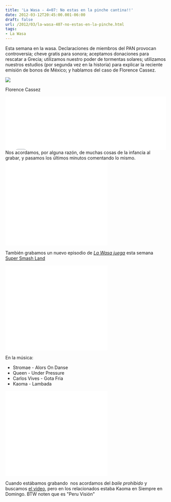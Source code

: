```yaml
---
title: 'La Wasa - 4×07: No estas en la pinche cantina!!'
date: 2012-03-12T20:45:00.001-06:00
draft: false
url: /2012/03/la-wasa-407-no-estas-en-la-pinche.html
tags: 
- La Wasa
---
```


Esta semana en la wasa. Declaraciones de miembros del PAN provocan controversia; cheve gratis para sonora; aceptamos donaciones para rescatar a Grecia; utilizamos nuestro poder de tormentas solares; utilizamos nuestros estudios (por segunda vez en la historia) para explicar la reciente emisión de bonos de México; y hablamos del caso de Florence Cassez.  
  

[![](http://pulsociudadano.com/wp-content/uploads/2012/03/Florence-Cassez1.jpg)](http://pulsociudadano.com/wp-content/uploads/2012/03/Florence-Cassez1.jpg)

Florence Cassez

  
<iframe width="100%" height="166" scrolling="no" frameborder="no" src="//w.soundcloud.com/player/?url=http%3A%2F%2Fapi.soundcloud.com%2Ftracks%2F85236669%3Fsecret_token%3Ds-MsrKo&amp;show_artwork=true&amp;secret_url=true"></iframe>  
Nos acordamos, por alguna razón, de muchas cosas de la infancia al grabar, y pasamos los últimos minutos comentando lo mismo.  

 <object class="BLOGGER-youtube-video" classid="clsid:D27CDB6E-AE6D-11cf-96B8-444553540000" codebase="http://download.macromedia.com/pub/shockwave/cabs/flash/swflash.cab#version=6,0,40,0" height="266" width="320">
<param name="movie" value="//www.youtube.com/v/cAl0_EIuosw&amp;fs=1&amp;source=uds"> 
<param name="bgcolor" value="#FFFFFF"> 
<embed width="320" height="266" src="//www.youtube.com/v/cAl0_EIuosw&amp;fs=1&amp;source=uds" type="application/x-shockwave-flash">
</object> 

  
También grabamos un nuevo episodio de [_La Wasa juega_](http://www.youtube.com/playlist?list=PLBC3C8C75B5F3597A) esta semana [Super Smash Land](http://supersmashland.com/)  
  

 <object class="BLOGGER-youtube-video" classid="clsid:D27CDB6E-AE6D-11cf-96B8-444553540000" codebase="http://download.macromedia.com/pub/shockwave/cabs/flash/swflash.cab#version=6,0,40,0" data-thumbnail-src="http://1.gvt0.com/vi/i4fGqbdN6NE/0.jpg" height="266" width="320">
<param name="movie" value="//www.youtube.com/v/i4fGqbdN6NE&amp;fs=1&amp;source=uds"> 
<param name="bgcolor" value="#FFFFFF"> 
<embed width="320" height="266" src="//www.youtube.com/v/i4fGqbdN6NE&amp;fs=1&amp;source=uds" type="application/x-shockwave-flash">
</object> 

  

En la música:

*   Stromae - Alors On Danse
*   Queen - Under Pressure
*   Carlos Vives - Gota Fria
*   Kaoma - Lambada

 <object class="BLOGGER-youtube-video" classid="clsid:D27CDB6E-AE6D-11cf-96B8-444553540000" codebase="http://download.macromedia.com/pub/shockwave/cabs/flash/swflash.cab#version=6,0,40,0" data-thumbnail-src="http://1.gvt0.com/vi/OT-imE4Q_NU/0.jpg" height="266" width="320">
<param name="movie" value="//www.youtube.com/v/OT-imE4Q_NU&amp;fs=1&amp;source=uds"> 
<param name="bgcolor" value="#FFFFFF"> 
<embed width="320" height="266" src="//www.youtube.com/v/OT-imE4Q_NU&amp;fs=1&amp;source=uds" type="application/x-shockwave-flash">
</object> 

  

Cuando estábamos grabando  nos acordamos del _baile prohibido_ y buscamos [el video](http://www.youtube.com/watch?v=i8mz9uOvFQA), pero en los relacionados estaba Kaoma en Siempre en Domingo. BTW noten que es "Peru Visión"